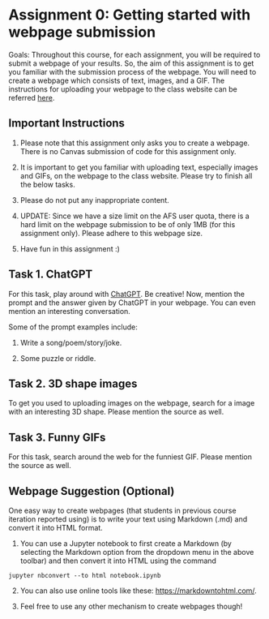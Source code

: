 # Assignment 0: Getting started with webpage submission

Goals: Throughout this course, for each assignment, you will be required to submit a webpage of your results. So, the aim of this assignment is to get you familiar with the submission process of the webpage. You will need to create a webpage which consists of text, images, and a GIF. The instructions for uploading your webpage to the class website can be referred [here](https://learning3d.github.io/pages/assignments/hw0.html).

## Important Instructions
1. Please note that this assignment only asks you to create a webpage. There is no Canvas submission of code for this assignment only.

2. It is important to get you familiar with uploading text, especially images and GIFs, on the webpage to the class website. Please try to finish all the below tasks.

3. Please do not put any inappropriate content.

4. UPDATE: Since we have a size limit on the AFS user quota, there is a hard limit on the webpage submission to be of only 1MB (for this assignment only). Please adhere to this webpage size.

5. Have fun in this assignment :)


## Task 1. ChatGPT

For this task, play around with [ChatGPT](https://openai.com/blog/chatgpt/). Be creative! Now, mention the prompt and the answer given by ChatGPT in your webpage. You can even mention an interesting conversation.

Some of the prompt examples include: 

1. Write a song/poem/story/joke.

2. Some puzzle or riddle.

## Task 2. 3D shape images

To get you used to uploading images on the webpage, search for a image with an interesting 3D shape. Please mention the source as well.

## Task 3. Funny GIFs

For this task, search around the web for the funniest GIF. Please mention the source as well.

## Webpage Suggestion (Optional)

One easy way to create webpages (that students in previous course iteration reported using) is to write your text using Markdown (.md) and convert it into HTML format.

1. You can use a Jupyter notebook to first create a Markdown (by selecting the Markdown option from the dropdown menu in the above toolbar) and then convert it into HTML using the command 

```
jupyter nbconvert --to html notebook.ipynb
```

2. You can also use online tools like these: https://markdowntohtml.com/.


3. Feel free to use any other mechanism to create webpages though!

